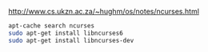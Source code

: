 http://www.cs.ukzn.ac.za/~hughm/os/notes/ncurses.html
```bash
apt-cache search ncurses
sudo apt-get install libncurses6
sudo apt-get install libncurses-dev
```